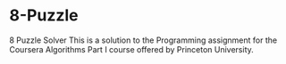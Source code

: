# 8-Puzzle
8 Puzzle Solver
This is a solution to the Programming assignment for the Coursera Algorithms Part I course offered by Princeton University.
